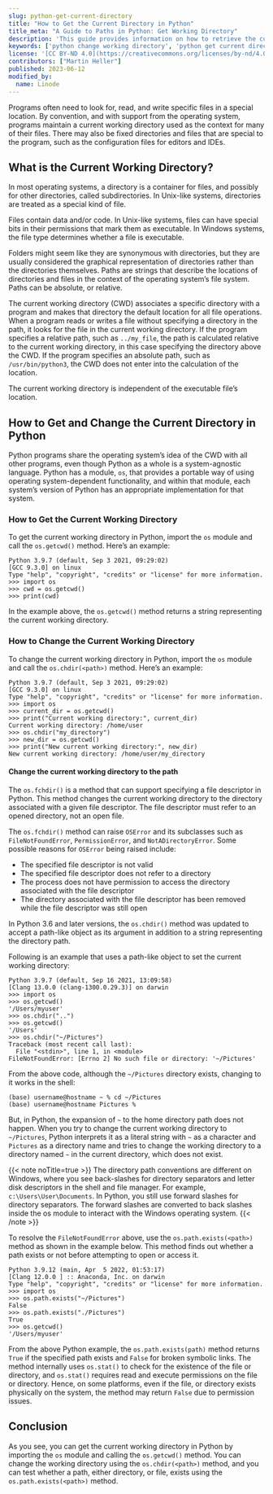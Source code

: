 ```yaml
---
slug: python-get-current-directory
title: "How to Get the Current Directory in Python"
title_meta: "A Guide to Paths in Python: Get Working Directory"
description: 'This guide provides information on how to retrieve the current working directory in Python using the os module. It covers the os.getcwd() function and provides sample code to demonstrate its usage.'
keywords: ['python change working directory', 'python get current directory', 'python change directory', 'change directory python']
license: '[CC BY-ND 4.0](https://creativecommons.org/licenses/by-nd/4.0)'
contributors: ["Martin Heller"]
published: 2023-06-12
modified_by:
  name: Linode
---
```


Programs often need to look for, read, and write specific files in a special location. By convention, and with support from the operating system, programs maintain a current working directory used as the context for many of their files. There may also be fixed directories and files that are special to the program, such as the configuration files for editors and IDEs.

## What is the Current Working Directory?

In most operating systems, a directory is a container for files, and possibly for other directories, called subdirectories. In Unix-like systems, directories are treated as a special kind of file.

Files contain data and/or code. In Unix-like systems, files can have special bits in their permissions that mark them as executable. In Windows systems, the file type determines whether a file is executable.

Folders might seem like they are synonymous with directories, but they are usually considered the graphical representation of directories rather than the directories themselves. Paths are strings that describe the locations of directories and files in the context of the operating system’s file system. Paths can be absolute, or relative.

The current working directory (CWD) associates a specific directory with a program and makes that directory the default location for all file operations. When a program reads or writes a file without specifying a directory in the path, it looks for the file in the current working directory. If the program specifies a relative path, such as `../my_file`, the path is calculated relative to the current working directory, in this case specifying the directory above the CWD. If the program specifies an absolute path, such as `/usr/bin/python3`, the CWD does not enter into the calculation of the location.

The current working directory is independent of the executable file’s location.

## How to Get and Change the Current Directory in Python

Python programs share the operating system’s idea of the CWD with all other programs, even though Python as a whole is a system-agnostic language. Python has a module, `os`, that provides a portable way of using operating system-dependent functionality, and within that module, each system’s version of Python has an appropriate implementation for that system.

### How to Get the Current Working Directory

To get the current working directory in Python, import the `os` module and call the `os.getcwd()` method. Here’s an example:

```output
Python 3.9.7 (default, Sep 3 2021, 09:29:02)
[GCC 9.3.0] on linux
Type "help", "copyright", "credits" or "license" for more information.
>>> import os
>>> cwd = os.getcwd()
>>> print(cwd)
```

In the example above, the `os.getcwd()` method returns a string representing the current working directory.

### How to Change the Current Working Directory

To change the current working directory in Python, import the `os` module and call the `os.chdir(<path>)` method. Here’s an example:

```output
Python 3.9.7 (default, Sep 3 2021, 09:29:02)
[GCC 9.3.0] on linux
Type "help", "copyright", "credits" or "license" for more information.
>>> import os
>>> current_dir = os.getcwd()
>>> print("Current working directory:", current_dir)
Current working directory: /home/user
>>> os.chdir("my_directory")
>>> new_dir = os.getcwd()
>>> print("New current working directory:", new_dir)
New current working directory: /home/user/my_directory
```

#### Change the current working directory to the path

The `os.fchdir()` is a method that can support specifying a file descriptor in Python. This method changes the current working directory to the directory associated with a given file descriptor. The file descriptor must refer to an opened directory, not an open file.

The `os.fchdir()` method can raise `OSError` and its subclasses such as `FileNotFoundError`, `PermissionError`, and `NotADirectoryError`. Some possible reasons for `OSError` being raised include:

- The specified file descriptor is not valid
- The specified file descriptor does not refer to a directory
- The process does not have permission to access the directory associated with the file descriptor
- The directory associated with the file descriptor has been removed while the file descriptor was still open

In Python 3.6 and later versions, the `os.chdir()` method was updated to accept a path-like object as its argument in addition to a string representing the directory path.

Following is an example that uses a path-like object to set the current working directory:

```output
Python 3.9.7 (default, Sep 16 2021, 13:09:58)
[Clang 13.0.0 (clang-1300.0.29.3)] on darwin
>>> import os
>>> os.getcwd()
'/Users/myuser'
>>> os.chdir("..")
>>> os.getcwd()
'/Users'
>>> os.chdir("~/Pictures")
Traceback (most recent call last):
  File "<stdin>", line 1, in <module>
FileNotFoundError: [Errno 2] No such file or directory: '~/Pictures'
```

From the above code, although the `~/Pictures` directory exists, changing to it works in the shell:

```command
(base) username@hostname ~ % cd ~/Pictures
(base) username@hostname Pictures %
```

But, in Python, the expansion of `~` to the home directory path does not happen. When you try to change the current working directory to `~/Pictures`, Python interprets it as a literal string with `~` as a character and `Pictures` as a directory name and tries to change the working directory to a directory named `~` in the current directory, which does not exist.

{{< note noTitle=true >}}
The directory path conventions are different on Windows, where you see back-slashes for directory separators and letter disk descriptors in the shell and file manager. For example, `c:\Users\User\Documents`. In Python, you still use forward slashes for directory separators. The forward slashes are converted to back slashes inside the os module to interact with the Windows operating system.
{{< /note >}}

To resolve the `FileNotFoundError` above, use the `os.path.exists(<path>)` method as shown in the example below. This method finds out whether a path exists or not before attempting to open or access it.

```output
Python 3.9.12 (main, Apr  5 2022, 01:53:17)
[Clang 12.0.0 ] :: Anaconda, Inc. on darwin
Type "help", "copyright", "credits" or "license" for more information.
>>> import os
>>> os.path.exists("~/Pictures")
False
>>> os.path.exists("./Pictures")
True
>>> os.getcwd()
'/Users/myuser'
```

From the above Python example, the `os.path.exists(path)` method returns `True` if the specified path exists and `False` for broken symbolic links. The method internally uses `os.stat()` to check for the existence of the file or directory, and `os.stat()` requires read and execute permissions on the file or directory. Hence, on some platforms, even if the file, or directory exists physically on the system, the method may return `False` due to permission issues.


## Conclusion

As you see, you can get the current working directory in Python by importing the `os` module and calling the `os.getcwd()` method. You can change the working directory using the `os.chdir(<path>)` method, and you can test whether a path, either directory, or file, exists using the `os.path.exists(<path>)` method.
